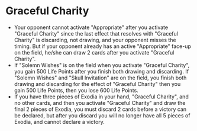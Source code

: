 # Graceful Charity

*   Your opponent cannot activate "Appropriate" after you activate "Graceful Charity" since the last effect that resolves with "Graceful Charity" is discarding, not drawing, and your opponent misses the timing. But if your opponent already has an active "Appropriate" face-up on the field, he/she can draw 2 cards after you activate "Graceful Charity".
*   If "Solemn Wishes" is on the field when you activate "Graceful Charity", you gain 500 Life Points after you finish both drawing and discarding. If "Solemn Wishes" and "Skull Invitation" are on the field, you finish both drawing and discarding for the effect of "Graceful Charity" then you gain 500 Life Points, then you lose 600 Life Points.
*   If you have three pieces of Exodia in your hand, "Graceful Charity", and no other cards, and then you activate "Graceful Charity" and draw the final 2 pieces of Exodia, you must discard 2 cards before a victory can be declared, but after you discard you will no longer have all 5 pieces of Exodia, and cannot declare a victory.
